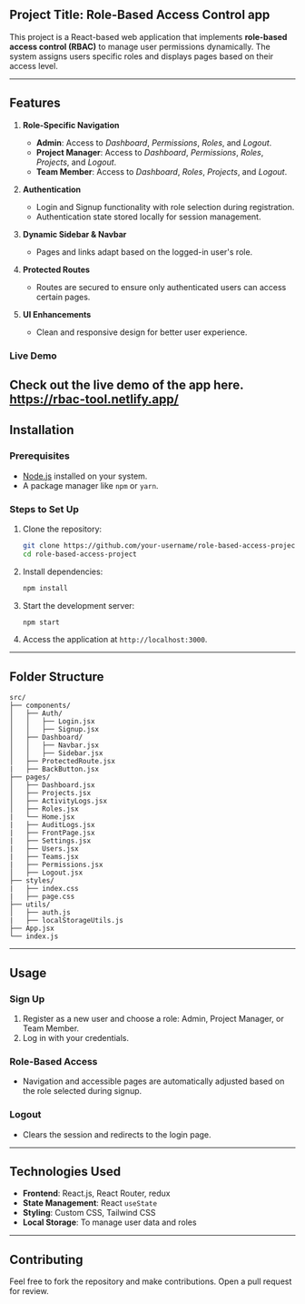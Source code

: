 ## **Project Title:** Role-Based Access Control app  

This project is a React-based web application that implements **role-based access control (RBAC)** to manage user permissions dynamically. The system assigns users specific roles and displays pages based on their access level.

---

## **Features**
1. **Role-Specific Navigation**  
   - **Admin**: Access to *Dashboard*, *Permissions*, *Roles*, and *Logout*.
   - **Project Manager**: Access to *Dashboard*, *Permissions*, *Roles*, *Projects*, and *Logout*.
   - **Team Member**: Access to *Dashboard*, *Roles*, *Projects*, and *Logout*.

2. **Authentication**  
   - Login and Signup functionality with role selection during registration.
   - Authentication state stored locally for session management.

3. **Dynamic Sidebar & Navbar**  
   - Pages and links adapt based on the logged-in user's role.

4. **Protected Routes**  
   - Routes are secured to ensure only authenticated users can access certain pages.

5. **UI Enhancements**  
   - Clean and responsive design for better user experience.
     
### **Live Demo**
   Check out the live demo of the app here.
   https://rbac-tool.netlify.app/
---

## **Installation**

### **Prerequisites**
- [Node.js](https://nodejs.org/) installed on your system.
- A package manager like `npm` or `yarn`.

### **Steps to Set Up**
1. Clone the repository:
   ```bash
   git clone https://github.com/your-username/role-based-access-project.git
   cd role-based-access-project
   ```
2. Install dependencies:
   ```bash
   npm install
   ```
3. Start the development server:
   ```bash
   npm start
   ```
4. Access the application at `http://localhost:3000`.

---

## **Folder Structure**
```
src/
├── components/
│   ├── Auth/
│   │   ├── Login.jsx
│   │   ├── Signup.jsx
│   ├── Dashboard/
│   │   ├── Navbar.jsx
│   │   ├── Sidebar.jsx
│   ├── ProtectedRoute.jsx
|   ├── BackButton.jsx
├── pages/
│   ├── Dashboard.jsx
│   ├── Projects.jsx
│   ├── ActivityLogs.jsx
│   ├── Roles.jsx
|   └── Home.jsx    
|   ├── AuditLogs.jsx
|   ├── FrontPage.jsx
|   ├── Settings.jsx
|   ├── Users.jsx
|   ├── Teams.jsx
|   ├── Permissions.jsx
│   ├── Logout.jsx
├── styles/
|   ├── index.css
|   ├── page.css
├── utils/
│   ├── auth.js
|   ├── localStorageUtils.js
├── App.jsx
└── index.js
```

---

## **Usage**
### **Sign Up**
1. Register as a new user and choose a role: Admin, Project Manager, or Team Member.
2. Log in with your credentials.

### **Role-Based Access**
- Navigation and accessible pages are automatically adjusted based on the role selected during signup.

### **Logout**
- Clears the session and redirects to the login page.

---

## **Technologies Used**
- **Frontend**: React.js, React Router, redux
- **State Management**: React `useState`
- **Styling**: Custom CSS, Tailwind CSS
- **Local Storage**: To manage user data and roles

---

## **Contributing**
Feel free to fork the repository and make contributions. Open a pull request for review.

